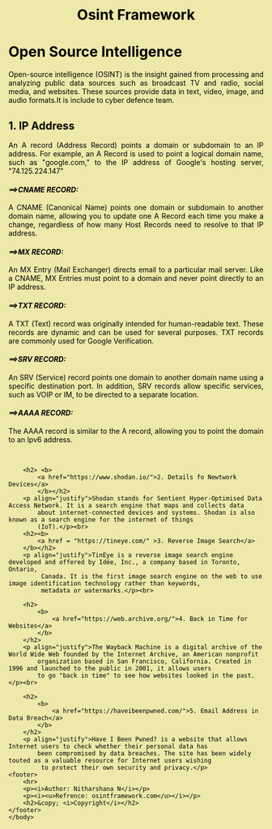 <html>
    <head>
        <meta charset="UTF-8">
        <meta name="viewport" content="width=device-width, initial-scale=1.0">
        <title>Open Source Intelligence</title>
        <style>
            html{
                background-color: palegoldenrod;
            }
            h4{
                color: black;
            }
            h2{
                color: black;
            }
            a:link {
                color: black;
                background-color: transparent;
                text-decoration: none;
            }
            a:hover{
                color: blue;
                background-color: transparent;
                text-decoration: underline;
            }
            body{
                color: black;
            }
            footer {
            text-align: center;
            padding: 3px;
            background-color: transparent;
            color: black;
        }
        </style>
    </head>
    <body>
        <h1 align = "center">Osint Framework</h1>
        <h1>Open Source Intelligence</h1>
        <p align="justify">Open-source intelligence (OSINT) is the insight gained from processing and analyzing public 
            data sources such as broadcast TV and radio, social media, 
            and websites. These sources provide data in text, video, image, and audio formats.It is include to cyber defence
             team.</p>
        <h2><b>
        <a  href = "https://www.nslookup.io/">1. IP Address</a>
        </b></h2>
        <p align="justify">
            An A record (Address Record) points a domain or subdomain to an IP address. 
            For example, an A Record is used to point a logical domain name, such as "google.com," to the IP address of Google's
             hosting server, "74.125.224.147" 
        </p>
        <h4><i>==>CNAME RECORD:</i></h4>
        <p align="justify">A CNAME (Canonical Name) points one domain or subdomain to another domain name, allowing you to update one A Record 
            each time you make a change, regardless of how many Host Records need to resolve to that IP address.</p>
            <h4><i>==>MX RECORD:</i></h4>
        <p align="justify">An MX Entry (Mail Exchanger) directs email to a particular mail server. Like a CNAME, MX Entries must point to a 
            domain and never point directly to an IP address.</p>
            <h4><i>==>TXT RECORD:</i></h4>
            <p align="justify">A TXT (Text) record was originally intended for human-readable text. These records are dynamic and can be used for 
                several purposes. TXT records are commonly used for Google Verification.
            </p>
            <h4><i>==>SRV RECORD:</i></h4>
            <p align="justify">An SRV (Service) record points one domain to another domain name using a specific destination port. In addition, 
                SRV records allow specific services, such as VOIP or IM, to be directed to a separate location.</p>
                <h4><i>==>AAAA RECORD:</i></h4>
                <p align="justify">The AAAA record is similar to the A record, allowing you to point the domain to an Ipv6 address. </p>
        <br>
        
        <h2> <b>
            <a href="https://www.shodan.io/">2. Details fo Newtwork Devices</a>
            </b></h2>
        <p align="justify">Shodan stands for Sentient Hyper-Optimised Data Access Network. It is a search engine that maps and collects data 
            about internet-connected devices and systems. Shodan is also known as a search engine for the internet of things 
            (IoT).</p><br>
        <h2><b>
            <a href = "https://tineye.com/" >3. Reverse Image Search</a>
        </b></h2>
        <p align="justify">TinEye is a reverse image search engine developed and offered by Idée, Inc., a company based in Toronto, Ontario,
             Canada. It is the first image search engine on the web to use image identification technology rather than keywords, 
             metadata or watermarks.</p><br>
            
        <h2>
            <b>
                <a href="https://web.archive.org/">4. Back in Time for Websites</a>
            </b>
        </h2>
        <p align="justify">The Wayback Machine is a digital archive of the World Wide Web founded by the Internet Archive, an American nonprofit 
            organization based in San Francisco, California. Created in 1996 and launched to the public in 2001, it allows users 
            to go "back in time" to see how websites looked in the past.</p><br>

        <h2>
            <b>
                <a href="https://haveibeenpwned.com/">5. Email Address in Data Breach</a>
            </b>
        </h2>
        <p align="justify">Have I Been Pwned? is a website that allows Internet users to check whether their personal data has 
            been compromised by data breaches. The site has been widely touted as a valuable resource for Internet users wishing
             to protect their own security and privacy.</p>
    <footer>
        <hr>
        <p><i>Author: Nitharshana N</i></p>
        <p><i><u>Refrence: osintframework.com</u></i></p>
        <h2>&copy; <i>Copyright</i></h2>
    </footer>
    </body>
</html>
